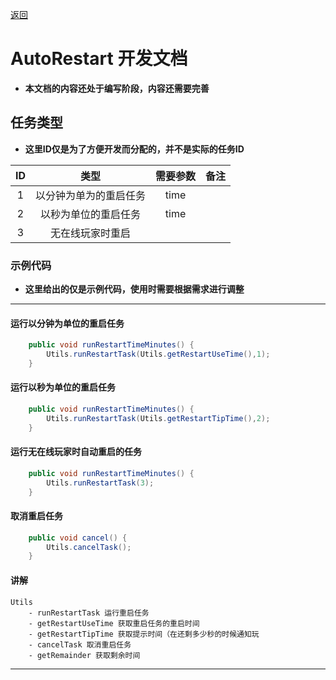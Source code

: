 [返回](../README.md)
# **AutoRestart 开发文档**
- **本文档的内容还处于编写阶段，内容还需要完善**

## **任务类型**
- **这里ID仅是为了方便开发而分配的，并不是实际的任务ID**

|ID|类型|需要参数|备注|
|:-:|:-:|:-:|:-:|
|1|以分钟为单为的重启任务|time||
|2|以秒为单位的重启任务|time||
|3|无在线玩家时重启|||

### **示例代码**
- **这里给出的仅是示例代码，使用时需要根据需求进行调整**
---
#### **运行以分钟为单位的重启任务**
```java
    public void runRestartTimeMinutes() {
        Utils.runRestartTask(Utils.getRestartUseTime(),1);
    }
```
#### **运行以秒为单位的重启任务**
```java
    public void runRestartTimeMinutes() {
        Utils.runRestartTask(Utils.getRestartTipTime(),2);
    }
```
#### **运行无在线玩家时自动重启的任务**
```java
    public void runRestartTimeMinutes() {
        Utils.runRestartTask(3);
    }
```
#### **取消重启任务**
```java
    public void cancel() {
        Utils.cancelTask();
    }
```
#### **讲解**
```
Utils
    - runRestartTask 运行重启任务
    - getRestartUseTime 获取重启任务的重启时间
    - getRestartTipTime 获取提示时间（在还剩多少秒的时候通知玩
    - cancelTask 取消重启任务
    - getRemainder 获取剩余时间
```
---